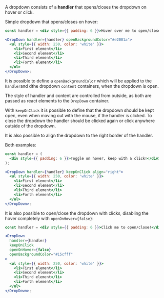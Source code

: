 A dropdown consists of a **handler** that opens/closes the dropdown on hover or click.

Simple dropdown that opens/closes on hover:

```jsx
const handler = <div style={{ padding: 6 }}>Hover over me to open/close!</div>;

<DropDown handler={handler} openBackgroundColor="#e2001a">
  <ul style={{ width: 250, color: 'white' }}>
    <li>First element</li>
    <li>Second element</li>
    <li>Third element</li>
    <li>Forth element</li>
  </ul>
</DropDown>;
```

It is possible to define a `openBackgroundColor` which will be applied to the
`handler`and dthe dropdown `content` containers, when the dropdown is open.

The style of handler and content are controlled from outside, as both are passed
as react elements to the `DropDown` container.

With `keepOnClick` it is possible to define that the dropdown should be kept open, even when moving out
with the mouse, if the handler is clicked. To close the dropdown the handler should be clicked again or
click anywhere outside of the dropdown.

It is also possible to align the dropdown to the right border of the handler.

Both examples:

```jsx
const handler = (
  <div style={{ padding: 6 }}>Toggle on hover, keep with a click!</div>
);

<DropDown handler={handler} keepOnClick align="right">
  <ul style={{ width: 250, color: 'white' }}>
    <li>First element</li>
    <li>Second element</li>
    <li>Third element</li>
    <li>Forth element</li>
  </ul>
</DropDown>;
```

It is also possible to open/close the dropdown with clicks, disabling the hover
completely with `openOnHover={false}`:

```jsx
const handler = <div style={{ padding: 6 }}>Click me to open/close!</div>;

<DropDown
  handler={handler}
  keepOnClick
  openOnHover={false}
  openBackgroundColor="#15cfff"
>
  <ul style={{ width: 250, color: 'white' }}>
    <li>First element</li>
    <li>Second element</li>
    <li>Third element</li>
    <li>Forth element</li>
  </ul>
</DropDown>;
```

